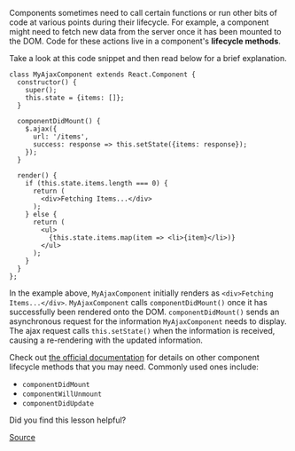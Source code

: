 

Components sometimes need to call certain functions or run other bits of code at various points during their lifecycle. For example, a component might need to fetch new data from the server once it has been mounted to the DOM. Code for these actions live in a component's **lifecycle methods**.

Take a look at this code snippet and then read below for a brief explanation.

    class MyAjaxComponent extends React.Component {
      constructor() {
        super();
        this.state = {items: []};
      }

      componentDidMount() {
        $.ajax({
          url: '/items',
          success: response => this.setState({items: response});
        });
      }

      render() {
        if (this.state.items.length === 0) {
          return (
            <div>Fetching Items...</div>
          );
        } else {
          return (
            <ul>
              {this.state.items.map(item => <li>{item}</li>)}
            </ul>
          );
        }
      }
    };

In the example above, `MyAjaxComponent` initially renders as `<div>Fetching Items...</div>`. `MyAjaxComponent` calls `componentDidMount()` once it has successfully been rendered onto the DOM. `componentDidMount()` sends an asynchronous request for the information `MyAjaxComponent` needs to display. The ajax request calls `this.setState()` when the information is received, causing a re-rendering with the updated information.

Check out [the official documentation](https://facebook.github.io/react/docs/component-specs.html) for details on other component lifecycle methods that you may need. Commonly used ones include:

- `componentDidMount`
- `componentWillUnmount`
- `componentDidUpdate`

Did you find this lesson helpful?

[Source](https://open.appacademy.io/learn/full-stack-online/react/lifecycle-methods)
